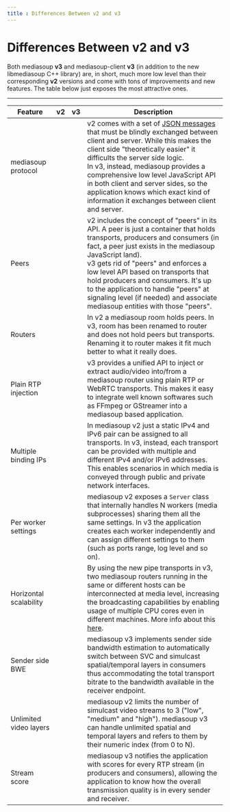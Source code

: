 ```yaml
---
title : Differences Between v2 and v3
---
```



# Differences Between v2 and v3

Both mediasoup **v3** and mediasoup-client **v3** (in addition to the new libmediasoup C++ library) are, in short, much more low level than their corresponding **v2** versions and come with tons of improvements and new features. The table below just exposes the most attractive ones.

----

<div markdown="1" class="table-wrapper L1-small L4">

Feature                 | v2 | v3 | Description
----------------------- | -- | -- | -------------------------------
mediasoup protocol      | <span class="checkbox on"/> | <span class="checkbox"/> | v2 comes with a set of [JSON messages](https://mediasoup.org/documentation/v2/mediasoup-protocol/) that must be blindly exchanged between client and server. While this makes the client side "theoretically easier" it difficults the server side logic.<br>In v3, instead, mediasoup provides a comprehensive low level JavaScript API in both client and server sides, so the application knows which exact kind of information it exchanges between client and server.
Peers                   | <span class="checkbox on"/> | <span class="checkbox"/> | v2 includes the concept of "peers" in its API. A peer is just a container that holds transports, producers and consumers (in fact, a peer just exists in the mediasoup JavaScript land).<br>v3 gets rid of "peers" and enforces a low level API based on transports that hold producers and consumers. It's up to the application to handle "peers" at signaling level (if needed) and associate mediasoup entities with those "peers".
Routers                 | <span class="checkbox"/> | <span class="checkbox on"/> | In v2 a mediasoup room holds peers. In v3, room has been renamed to router and does not hold peers but transports. Renaming it to router makes it fit much better to what it really does.
Plain RTP injection     | <span class="checkbox"/> | <span class="checkbox on"/> | v3 provides a unified API to inject or extract audio/video into/from a mediasoup router using plain RTP or WebRTC transports. This makes it easy to integrate well known softwares such as FFmpeg or GStreamer into a mediasoup based application.
Multiple binding IPs    | <span class="checkbox"/> | <span class="checkbox on"/> | In mediasoup v2 just a static IPv4 and IPv6 pair can be assigned to all transports. In v3, instead, each transport can be provided with multiple and different IPv4 and/or IPv6 addresses. This enables scenarios in which media is conveyed through public and private network interfaces.
Per worker settings     | <span class="checkbox"/> | <span class="checkbox on"/> | mediasoup v2 exposes a `Server` class that internally handles N workers (media subprocesses) sharing them all the same settings. In v3 the application creates each worker independently and can assign different settings to them (such as ports range, log level and so on).
Horizontal scalability  | <span class="checkbox"/> | <span class="checkbox on"/> | By using the new pipe transports in v3, two mediasoup routers running in the same or different hosts can be interconnected at media level, increasing the broadcasting capabilities by enabling usage of multiple CPU cores even in different machines. More info about this [here](/documentation/v3/mediasoup/scalability/).
Sender side BWE         | <span class="checkbox"/> | <span class="checkbox on"/> | mediasoup v3 implements sender side bandwidth estimation to automatically switch between SVC and simulcast spatial/temporal layers in consumers thus accommodating the total transport bitrate to the bandwidth available in the receiver endpoint.
Unlimited video layers  | <span class="checkbox"/> | <span class="checkbox on"/> | mediasoup v2 limits the number of simulcast video streams to 3 ("low", "medium" and "high"). mediasoup v3 can handle unlimited spatial and temporal layers and refers to them by their numeric index (from 0 to N).
Stream score            | <span class="checkbox"/> | <span class="checkbox on"/> | mediasoup v3 notifies the application with scores for every RTP stream (in producers and consumers), allowing the application to know how the overall transmission quality is in every sender and receiver.

</div>
